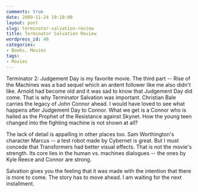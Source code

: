 ```yaml
---
comments: true
date: 2009-11-24 19:10:00
layout: post
slug: terminator-salvation-review
title: Terminator Salvation Review
wordpress_id: 48
categories:
- Books, Movies
tags:
- Movies
---
```


Terminator 2: Judgement Day is my favorite movie. The third part -- Rise of the Machines was  a bad sequel which an ardent follower like me also didn't like. Arnold had become old and it was sad to know that Judgement Day did come. That is why Terminator Salvation was important. Christian Bale carries the legacy of John Connor ahead. I would have loved to see what happens after Judgement Day to Connor. What we get is a Connor who is hailed as the Prophet of the Resistance against Skynet. How the young teen changed into the fighting machine is not shown at all?   
  
The lack of detail is appalling in other places too. Sam Worthington's character Marcus -- a test robot made by Cybernet is great. But I must concede that Transformers had better visual effects. That is not the movie's strength. Its core lies in the human vs. machines dialogues -- the ones by Kyle Reece and Connor are strong.   
  
Salvation gives you the feeling that it was made with the intention that there is more to come. The story has to move ahead. I am waiting for the next installment.   
  

